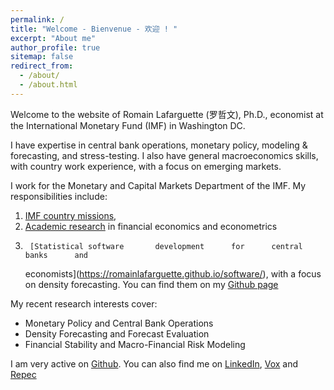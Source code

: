 ```yaml
---
permalink: /
title: "Welcome - Bienvenue - 欢迎 ! "
excerpt: "About me"
author_profile: true
sitemap: false
redirect_from: 
  - /about/
  - /about.html
---
```


Welcome to the website of Romain Lafarguette (罗哲文), Ph.D., economist at the
International Monetary Fund (IMF) in Washington DC. 

I have expertise in central bank operations, monetary policy, modeling &
forecasting, and stress-testing. I also have general macroeconomics skills, with
country work experience, with a focus on emerging markets.  

I  work  for the  Monetary  and  Capital Markets  Department  of  the IMF.  My
responsibilities include:
1. [IMF country missions](https://romainlafarguette.github.io/country/),
2.  [Academic research](https://romainlafarguette.github.io/research/)
   in financial economics and econometrics
3.      [Statistical software       development      for      central       banks      and
   economists](https://romainlafarguette.github.io/software/), with a focus on
   density forecasting. You  can  find  them   on  my  [Github page](https://github.com/romainlafarguette)

My recent research interests cover:
- Monetary Policy and Central Bank Operations
- Density Forecasting and Forecast Evaluation
- Financial Stability and Macro-Financial Risk Modeling

I am very active on [Github](https://github.com/romainlafarguette). You can
also find me on [LinkedIn](https://www.linkedin.com/in/romain-lafarguette-罗哲文-24482a17/), [Vox](http://www.voxeu.org/person/romain-lafarguette) and [Repec](http://www.voxeu.org/person/romain-lafarguette)

